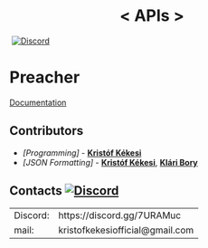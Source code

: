 <h1 align="center">
  < APIs >
</h1>

<img src="https://img.shields.io/badge/Contributors-2-blue.svg" alt=""> [![Discord](https://img.shields.io/discord/639186082214445116.svg?label=&logo=discord&logoColor=ffffff&color=7389D8&labelColor=6A7EC2)](https://discord.gg/7URAMuc)

# Preacher
[Documentation](https://github.com/KristofKekesi/APIs/blob/master/Preacher/README.md)

## Contributors <img src="https://img.shields.io/badge/1-blue.svg" alt="">
* _[Programming]_  - [__Kristóf Kékesi__](https://github.com/KristofKekesi)
* _[JSON Formatting]_ - [__Kristóf Kékesi__](https://github.com/KristofKekesi), [__Klári Bory__](https://www.instagram.com/boryklara/)
 
## Contacts [![Discord](https://img.shields.io/discord/639186082214445116.svg?label=&logo=discord&logoColor=ffffff&color=7389D8&labelColor=6A7EC2)](https://discord.gg/7URAMuc)

<table>
 <tr><td>
  Discord:
 </td><td>
  https://discord.gg/7URAMuc
 </td></tr>
 <tr><td>
  mail:
 </td><td>
  kristofkekesiofficial@gmail.com
 </td></tr>
</table>
